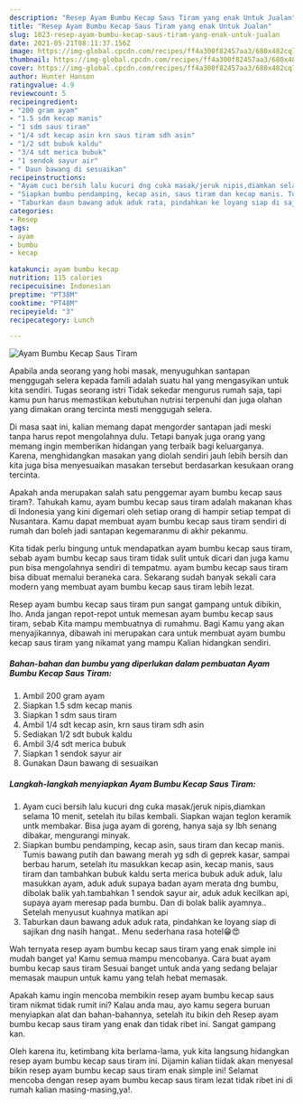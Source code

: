 ```yaml
---
description: "Resep Ayam Bumbu Kecap Saus Tiram yang enak Untuk Jualan"
title: "Resep Ayam Bumbu Kecap Saus Tiram yang enak Untuk Jualan"
slug: 1023-resep-ayam-bumbu-kecap-saus-tiram-yang-enak-untuk-jualan
date: 2021-05-21T08:11:37.156Z
image: https://img-global.cpcdn.com/recipes/ff4a300f82457aa3/680x482cq70/ayam-bumbu-kecap-saus-tiram-foto-resep-utama.jpg
thumbnail: https://img-global.cpcdn.com/recipes/ff4a300f82457aa3/680x482cq70/ayam-bumbu-kecap-saus-tiram-foto-resep-utama.jpg
cover: https://img-global.cpcdn.com/recipes/ff4a300f82457aa3/680x482cq70/ayam-bumbu-kecap-saus-tiram-foto-resep-utama.jpg
author: Hunter Hanson
ratingvalue: 4.9
reviewcount: 5
recipeingredient:
- "200 gram ayam"
- "1.5 sdm kecap manis"
- "1 sdm saus tiram"
- "1/4 sdt kecap asin krn saus tiram sdh asin"
- "1/2 sdt bubuk kaldu"
- "3/4 sdt merica bubuk"
- "1 sendok sayur air"
- " Daun bawang di sesuaikan"
recipeinstructions:
- "Ayam cuci bersih lalu kucuri dng cuka masak/jeruk nipis,diamkan selama 10 menit, setelah itu bilas kembali. Siapkan wajan teglon keramik untk membakar. Bisa juga ayam di goreng, hanya saja sy lbh senang dibakar, mengurangi minyak."
- "Siapkan bumbu pendamping, kecap asin, saus tiram dan kecap manis. Tumis bawang putih dan bawang merah yg sdh di geprek kasar, sampai berbau harum, setelah itu masukkan kecap asin, kecap manis, saus tiram dan tambahkan bubuk kaldu serta merica bubuk aduk aduk, lalu masukkan ayam, aduk aduk supaya badan ayam merata dng bumbu, dibolak balik yah.tambahkan 1 sendok sayur air, aduk aduk kecilkan api, supaya ayam meresap pada bumbu. Dan di bolak balik ayamnya.. Setelah menyusut kuahnya matikan api"
- "Taburkan daun bawang aduk aduk rata, pindahkan ke loyang siap di sajikan dng nasih hangat.. Menu sederhana rasa hotel😁😍"
categories:
- Resep
tags:
- ayam
- bumbu
- kecap

katakunci: ayam bumbu kecap 
nutrition: 115 calories
recipecuisine: Indonesian
preptime: "PT38M"
cooktime: "PT48M"
recipeyield: "3"
recipecategory: Lunch

---
```



![Ayam Bumbu Kecap Saus Tiram](https://img-global.cpcdn.com/recipes/ff4a300f82457aa3/680x482cq70/ayam-bumbu-kecap-saus-tiram-foto-resep-utama.jpg)

Apabila anda seorang yang hobi masak, menyuguhkan santapan menggugah selera kepada famili adalah suatu hal yang mengasyikan untuk kita sendiri. Tugas seorang istri Tidak sekedar mengurus rumah saja, tapi kamu pun harus memastikan kebutuhan nutrisi terpenuhi dan juga olahan yang dimakan orang tercinta mesti menggugah selera.

Di masa  saat ini, kalian memang dapat mengorder santapan jadi meski tanpa harus repot mengolahnya dulu. Tetapi banyak juga orang yang memang ingin memberikan hidangan yang terbaik bagi keluarganya. Karena, menghidangkan masakan yang diolah sendiri jauh lebih bersih dan kita juga bisa menyesuaikan masakan tersebut berdasarkan kesukaan orang tercinta. 



Apakah anda merupakan salah satu penggemar ayam bumbu kecap saus tiram?. Tahukah kamu, ayam bumbu kecap saus tiram adalah makanan khas di Indonesia yang kini digemari oleh setiap orang di hampir setiap tempat di Nusantara. Kamu dapat membuat ayam bumbu kecap saus tiram sendiri di rumah dan boleh jadi santapan kegemaranmu di akhir pekanmu.

Kita tidak perlu bingung untuk mendapatkan ayam bumbu kecap saus tiram, sebab ayam bumbu kecap saus tiram tidak sulit untuk dicari dan juga kamu pun bisa mengolahnya sendiri di tempatmu. ayam bumbu kecap saus tiram bisa dibuat memalui beraneka cara. Sekarang sudah banyak sekali cara modern yang membuat ayam bumbu kecap saus tiram lebih lezat.

Resep ayam bumbu kecap saus tiram pun sangat gampang untuk dibikin, lho. Anda jangan repot-repot untuk memesan ayam bumbu kecap saus tiram, sebab Kita mampu membuatnya di rumahmu. Bagi Kamu yang akan menyajikannya, dibawah ini merupakan cara untuk membuat ayam bumbu kecap saus tiram yang nikamat yang mampu Kalian hidangkan sendiri.

<!--inarticleads1-->

##### Bahan-bahan dan bumbu yang diperlukan dalam pembuatan Ayam Bumbu Kecap Saus Tiram:

1. Ambil 200 gram ayam
1. Siapkan 1.5 sdm kecap manis
1. Siapkan 1 sdm saus tiram
1. Ambil 1/4 sdt kecap asin, krn saus tiram sdh asin
1. Sediakan 1/2 sdt bubuk kaldu
1. Ambil 3/4 sdt merica bubuk
1. Siapkan 1 sendok sayur air
1. Gunakan  Daun bawang di sesuaikan




<!--inarticleads2-->

##### Langkah-langkah menyiapkan Ayam Bumbu Kecap Saus Tiram:

1. Ayam cuci bersih lalu kucuri dng cuka masak/jeruk nipis,diamkan selama 10 menit, setelah itu bilas kembali. Siapkan wajan teglon keramik untk membakar. Bisa juga ayam di goreng, hanya saja sy lbh senang dibakar, mengurangi minyak.
1. Siapkan bumbu pendamping, kecap asin, saus tiram dan kecap manis. Tumis bawang putih dan bawang merah yg sdh di geprek kasar, sampai berbau harum, setelah itu masukkan kecap asin, kecap manis, saus tiram dan tambahkan bubuk kaldu serta merica bubuk aduk aduk, lalu masukkan ayam, aduk aduk supaya badan ayam merata dng bumbu, dibolak balik yah.tambahkan 1 sendok sayur air, aduk aduk kecilkan api, supaya ayam meresap pada bumbu. Dan di bolak balik ayamnya.. Setelah menyusut kuahnya matikan api
1. Taburkan daun bawang aduk aduk rata, pindahkan ke loyang siap di sajikan dng nasih hangat.. Menu sederhana rasa hotel😁😍




Wah ternyata resep ayam bumbu kecap saus tiram yang enak simple ini mudah banget ya! Kamu semua mampu mencobanya. Cara buat ayam bumbu kecap saus tiram Sesuai banget untuk anda yang sedang belajar memasak maupun untuk kamu yang telah hebat memasak.

Apakah kamu ingin mencoba membikin resep ayam bumbu kecap saus tiram nikmat tidak rumit ini? Kalau anda mau, ayo kamu segera buruan menyiapkan alat dan bahan-bahannya, setelah itu bikin deh Resep ayam bumbu kecap saus tiram yang enak dan tidak ribet ini. Sangat gampang kan. 

Oleh karena itu, ketimbang kita berlama-lama, yuk kita langsung hidangkan resep ayam bumbu kecap saus tiram ini. Dijamin kalian tiidak akan menyesal bikin resep ayam bumbu kecap saus tiram enak simple ini! Selamat mencoba dengan resep ayam bumbu kecap saus tiram lezat tidak ribet ini di rumah kalian masing-masing,ya!.

